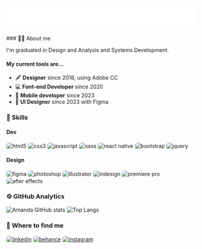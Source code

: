 <p align="center">
  <img src="header.svg" />
</p>
### ✌🏻 About me

I'm graduated in Design and Analysis and Systems Development.

#### My current tools are...
- 🖋️ **Designer** since 2018, using Adobe CC
- 💻 **Font-end Developer** since 2020
- 📱 **Mobile developer** since 2023
- 📲 **UI Designer** since 2023 with Figma

### 🚀 Skills

#### Dev
<div style="display: inline-block">
    <img align="center" alt="html5" src="https://img.shields.io/badge/HTML5-0d1117?style=for-the-badge&logo=html5&logoColor=E34F26" style="border-radius: 5px;">
    <img align="center" alt="css3" src="https://img.shields.io/badge/CSS3-0d1117?style=for-the-badge&logo=css3&logoColor=1572B6" style="border-radius: 5px;">
    <img align="center" alt="javascript" src="https://img.shields.io/badge/JavaScript-0d1117?style=for-the-badge&logo=javascript&logoColor=F7DF1E" style="border-radius: 5px;">
    <img align="center" alt="sass" src="https://img.shields.io/badge/Sass-0d1117?style=for-the-badge&logo=sass&logoColor=CC6699" style="border-radius: 5px;">
    <img align="center" alt="react native" src="https://img.shields.io/badge/React_Native-0d1117?style=for-the-badge&logo=react&logoColor=61DAFB" style="border-radius: 5px;">
    <img align="center" alt="bootstrap" src="https://img.shields.io/badge/Bootstrap-0d1117?style=for-the-badge&logo=bootstrap&logoColor=563D7C" style="border-radius: 5px;">
    <img align="center" alt="jquery" src="https://img.shields.io/badge/jQuery-0d1117?style=for-the-badge&logo=jquery&logoColor=0769AD" style="border-radius: 5px;">
</div>

#### Design
<div>
    <img align="center" alt="figma" src="https://img.shields.io/badge/Figma-0d1117?style=for-the-badge&logo=figma&logoColor=violet" style="border-radius: 5px;">
    <img align="center" alt="photoshop" src="https://img.shields.io/badge/Adobe%20Photoshop-0d1117?style=for-the-badge&logo=Adobe%20Photoshop&logoColor=31A8FF" style="border-radius: 5px;">
    <img align="center" alt="illustrator" src="https://img.shields.io/badge/Adobe%20Illustrator-0d1117?style=for-the-badge&logo=adobe%20illustrator&logoColor=FF9A00" style="border-radius: 5px;">
    <img align="center" alt="indesign" src="https://img.shields.io/badge/Adobe%20InDesign-0d1117?style=for-the-badge&logo=Adobe%20InDesign&logoColor=FF3366" style="border-radius: 5px;">
    <img align="center" alt="premiere pro" src="https://img.shields.io/badge/Adobe%20Premiere%20Pro-0d1117?style=for-the-badge&logo=Adobe%20Premiere%20Pro&logoColor=9999FF" style="border-radius: 5px;">
    <img align="center" alt="after effects" src="https://img.shields.io/badge/Adobe%20after%20affects-0d1117?style=for-the-badge&logo=Adobe%20after%20effects&logoColor=CF96FD" style="border-radius: 5px;">
</div>

### ⚙️ GitHub Analytics

![Amanda GitHub stats](https://github-readme-stats.vercel.app/api?username=marquesamanda&show_icons=true&bg_color=0d1b2a&title_color=f72585&text_color=FFF&icon_color=1E90FF&hide_border=true&border_radius=10&text_bold=false&rank_icon=github&ring_color=1E90FF&custom_title=My%20Stats)
![Top Langs](https://github-readme-stats.vercel.app/api/top-langs/?username=marquesamanda&layout=compact&bg_color=0d1b2a&title_color=f72585&text_color=FFF&icon_color=1E90FF&hide_border=true&border_radius=10&text_bold=false&custom_title=Used%20Languages)

### 📍 Where to find me

<a href="https://www.linkedin.com/in/amanda-marques28/"><img align="center" alt="linkedin" src="https://img.shields.io/badge/LinkedIn-0077B5?style=for-the-badge&logo=linkedin&logoColor=white" style="border-radius: 5px;"></a>
<a href="https://behance.net/marquesamanda"><img align="center" alt="behance" src="https://img.shields.io/badge/Behance-0054F7?style=for-the-badge&logo=behance&logoColor=white" style="border-radius: 5px;"></a>
<a href="https://instagram.com/srtamandie"><img align="center" alt="instagram" src="https://img.shields.io/badge/Instagram-E4405F?style=for-the-badge&logo=instagram&logoColor=white" style="border-radius: 5px;"></a>
